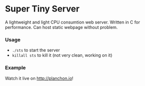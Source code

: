 # Super Tiny Server
A lightweight and light CPU consumtion web server. Written in C for performance. Can host static webpage without problem.
### Usage
* `./sts` to start the server
* `killall sts` to kill it (not very clean, working on it)

### Example
Watch it live on http://planchon.io!
